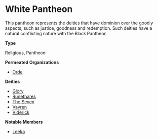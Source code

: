 White Pantheon
==============

This pantheon represents the deities that have dominion over the goodly aspects, such as justice, goodness and redemption. Such deities have a natural conflicting nature with the Black Pantheon

**Type**

Religious, Pantheon

**Permeated Organizations**

* [Orde](/w/Ecaros-xohoo/a/orde-article-1)

**Deities**

* [Glory](/w/Ecaros-xohoo/a/glory-article)
* [Runethares](/w/Ecaros-xohoo/a/runethares-article)
* [The Seven](/w/Ecaros-xohoo/a/the-seven-article)
* [Vavren](/w/Ecaros-xohoo/a/vavren-article)
* [Viderick](/w/Ecaros-xohoo/a/viderick-article)

**Notable Members**

* [Leeka](/w/Ecaros-xohoo/a/leeka-article)


